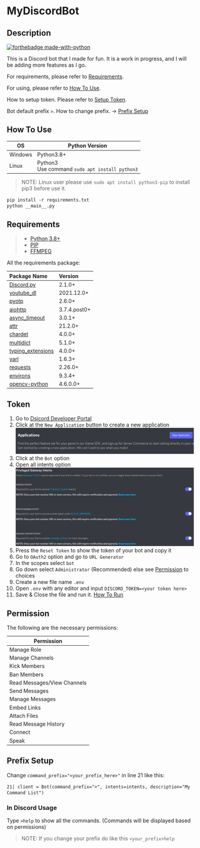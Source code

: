 # MyDiscordBot

## Description

[![forthebadge made-with-python](http://ForTheBadge.com/images/badges/made-with-python.svg)](https://www.python.org/)

This is a Discord bot that I made for fun. It is a work in progress, and I will be adding more features as I go.

For requirements, please refer to [Requirements](#Requirements).

For using, please refer to [How To Use](#How-To-Use).

How to setup token. Please refer to [Setup Token](#Token).

Bot default prefix `>`. How to change prefix. -> [Prefix Setup](#Prefix-Setup)

## How To Use

OS      |Python Version
--------|---------------
Windows |Python3.8+
Linux   |Python3 <br>Use command `sudo apt install python3`

> NOTE: Linux user please use `sudo apt install python3-pip` to install pip3 before use it.

    pip install -r requirements.txt
    python __main__.py

## Requirements
> - [Python 3.8+](https://www.python.org/downloads/)
> - [PIP](https://pip.pypa.io/en/stable/installation/)
> - [FFMPEG](https://ffmpeg.org/download.html)

All the requirements package:

Package Name                                                                  |Version
:-----------------------------------------------------------------------------|:------
[Discord.py](https://discordpy.readthedocs.io/en/latest/intro.html#installing)|2.1.0+
[youtube_dl](https://pypi.org/project/youtube_dl)                             |2021.12.0+
[pyotp](https://pypi.org/project/pyotp/) |2.6.0+
[aiohttp](https://pypi.org/project/aiohttp/)                                  |3.7.4.post0+
[async_timeout](https://pypi.org/project/async-timeout/)                      |3.0.1+
[attr](https://pypi.org/project/attrs/)                                       |21.2.0+
[chardet](https://pypi.org/project/chardet/)                                  |4.0.0+
[multidict](https://pypi.org/project/multidict/)                              |5.1.0+
[typing_extensions](https://pypi.org/project/typing-extensions/)              |4.0.0+
[yarl](https://pypi.org/project/yarl/)                                        |1.6.3+
[requests](https://pypi.org/project/requests/)                                |2.26.0+
[environs](https://pypi.org/project/environs/)                                |9.3.4+
[opencv-python](https://pypi.org/project/opencv-python/)                      |4.6.0.0+

## Token

1. Go to [Dsicord Developer Portal](https://github.com/Yekong995/MyDiscordBot.git)
2. Click at the `New Application` button to create a new application
![New_Application_Button](image/capp.png)
3. Click at the `Bot` option
4. Open all intents option
![Option_Intents](image/intents.png)
5. Press the `Reset Token` to show the token of your bot and copy it
6. Go to `OAuth2` option and go to `URL Generator`
7. In the scopes select `bot`
8. Go down select `Administrator` (Recommended) else see [Permission](#Permission) to choices
9. Create a new file name `.env`
10. Open `.env` with any editor and input `DISCORD_TOKEN=<your token here>`
11. Save & Close the file and run it. [How To Run](#How-To-Use)

## Permission

The following are the necessary permissions:

Permission                 |
---------------------------|
Manage Role                |
Manage Channels            |
Kick Members               |
Ban Members                |
Read Messages/View Channels|
Send Messages              |
Manage Messages            |
Embed Links                |
Attach Files               |
Read Message History       |
Connect                    |
Speak                      |

## Prefix Setup

Change `command_prefix="<your_prefix_here>"` in line 21 like this:

    21| client = Bot(command_prefix=">", intents=intents, description="My Command List")

### In Discord Usage

Type `>help` to show all the commands. (Commands will be displayed based on permissions)

> NOTE: If you change your prefix do like this `<your_prefix>help`
